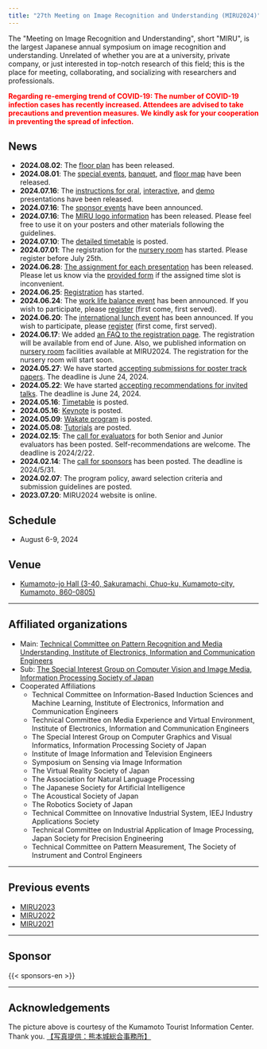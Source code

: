 ```yaml
---
title: "27th Meeting on Image Recognition and Understanding (MIRU2024)"
---
```


The "Meeting on Image Recognition and Understanding", short "MIRU", is the largest Japanese annual symposium on image recognition and understanding. Unrelated of whether you are at a university, private company, or just interested in top-notch research of this field; this is the place for meeting, collaborating, and socializing with researchers and professionals.

<font color="red">**Regarding re-emerging trend of COVID-19: 
The number of COVID-19 infection cases has recently increased. Attendees are advised to take precautions and prevention measures. We kindly ask for your cooperation in preventing the spread of infection.**</font>

## News
- **2024.08.02**: The [floor plan](attend/floorplan) has been released.
- **2024.08.01**: The [special events](program/special-event), [banquet](program/banquet), and [floor map](attend/floor_map) have been released.
- **2024.07.16**: The [instructions for oral](author/oral), [interactive](author/interactive), and [demo](author/demo) presentations have been released.
- **2024.07.16**: The [sponsor events](program/sponsor-events) have been announced.
- **2024.07.16**: The [MIRU logo information](organization/logo) has been released. Please feel free to use it on your posters and other materials following the guidelines.
- **2024.07.10**: The [detailed timetable](program/timetable) is posted.
- **2024.07.01**: The registration for the [nursery room](attend/nursery) has started. Please register before July 25th.
- **2024.06.28**: [The assignment for each presentation](program/timetable) has been released. Please let us know via the [provided form](https://forms.gle/NdqSrYM1DtYa15C66) if the assigned time slot is inconvenient.
- **2024.06.25**: [Registration](attend/registration) has started.
- **2024.06.24**: The [work life balance event](https://sites.google.com/view/miru2024wlb/english) has been announced. If you wish to participate, please [register](https://forms.gle/ix3vYhxYPmRAueZ86) (first come, first served). 
- **2024.06.20**: The [international lunch event](https://sites.google.com/view/miru2024-internationallunch/) has been announced. If you wish to participate, please [register](https://forms.gle/nuiFwZ4hTuijgQ79A) (first come, first served). 
- **2024.06.17**: We added [an FAQ to the registration page](attend/registration#faq). The registration will be available from end of June. Also, we published information on [nursery room](attend/nursery) facilities available at MIRU2024. The registration for the nursery room will start soon.
- **2024.05.27**: We have started [accepting submissions for poster track papers](author/submission). The deadline is June 24, 2024.
- **2024.05.22**: We have started [accepting recommendations for invited talks](author/call_for_invited_talk). The deadline is June 24, 2024.
- **2024.05.16**: [Timetable](program/timetable) is posted.
- **2024.05.16**: [Keynote](program/keynote) is posted.
- **2024.05.09**: [Wakate program](https://sites.google.com/view/miru2024wakate/) is posted.
- **2024.05.08**: [Tutorials](program/tutorial) are posted.
- **2024.02.15**: The [call for evaluators](https://docs.google.com/forms/d/1xExWYvtsQ63gnGZrymwKrslDcXBv_7d3apv0f1tJuq8/edit) for both Senior and Junior evaluators has been posted. Self-recommendations are welcome. The deadline is 2024/2/22.
- **2024.02.14**: The [call for sponsors](sponsor/) has been posted. The deadline is 2024/5/31.
- **2024.02.07**: The program policy, award selection criteria and submission guidelines are posted.
- **2023.07.20**: MIRU2024 website is online.

## Schedule

- August 6-9, 2024

## Venue

- [Kumamoto-jo Hall (3-40, Sakuramachi, Chuo-ku, Kumamoto-city, Kumamoto, 860-0805)](https://www.kumamoto-jo-hall.jp/en/)

---

## Affiliated organizations
- Main: [Technical Committee on Pattern Recognition and Media Understanding, Institute of Electronics, Information and Communication Engineers](https://www.ieice.org/iss/prmu/jpn/index.html)
- Sub: [The Special Interest Group on Computer Vision and Image Media, Information Processing Society of Japan](http://cvim.ipsj.or.jp/)
- Cooperated Affiliations
    - Technical Committee on Information-Based Induction Sciences and Machine Learning, Institute of Electronics, Information and Communication Engineers
    - Technical Committee on Media Experience and Virtual Environment, Institute of Electronics, Information and Communication Engineers
    - The Special Interest Group on Computer Graphics and Visual Informatics, Information Processing Society of Japan
    - Institute of Image Information and Television Engineers
    - Symposium on Sensing via Image Information
    - The Virtual Reality Society of Japan
    - The Association for Natural Language Processing
    - The Japanese Society for Artificial Intelligence
    - The Acoustical Society of Japan
    - The Robotics Society of Japan
    - Technical Committee on Innovative Industrial System, IEEJ Industry Applications Society
    - Technical Committee on Industrial Application of Image Processing, Japan Society for Precision Engineering
    - Technical Committee on Pattern Measurement, The Society of Instrument and Control Engineers

---


## Previous events
- [MIRU2023](http://cvim.ipsj.or.jp/MIRU2023/)
- [MIRU2022](https://sites.google.com/view/miru2022)
- [MIRU2021](http://cvim.ipsj.or.jp/MIRU2021/)

---

## Sponsor

{{< sponsors-en >}}

---

## Acknowledgements

The picture above is courtesy of the Kumamoto Tourist Information Center. Thank you. [【写真提供：熊本城総合事務所】](https://castle.kumamoto-guide.jp/galleries/guide.html)
